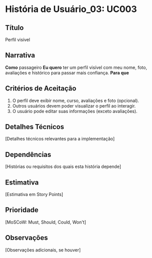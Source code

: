 # História de Usuário_03: UC003

## Título

Perfil visível

## Narrativa

**Como** passageiro
**Eu quero** ter um perfil visível com meu nome, foto, avaliações e histórico para passar mais confiança.
**Para que**

## Critérios de Aceitação

1. O perfil deve exibir nome, curso, avaliações e foto (opcional).
2. Outros usuários devem poder visualizar o perfil ao interagir.
3. O usuário pode editar suas informações (exceto avaliações).


## Detalhes Técnicos

[Detalhes técnicos relevantes para a implementação]

## Dependências

[Histórias ou requisitos dos quais esta história depende]

## Estimativa

[Estimativa em Story Points]

## Prioridade

[MoSCoW: Must, Should, Could, Won't]

## Observações

[Observações adicionais, se houver]

